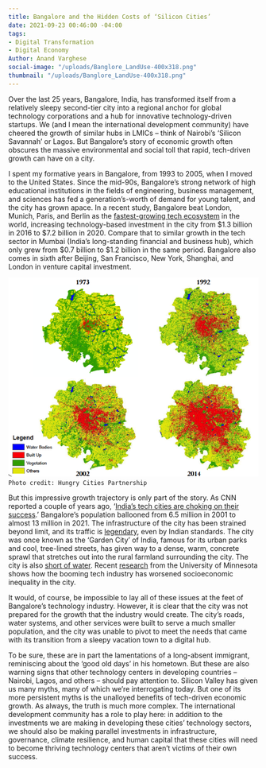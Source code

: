 ```yaml
---
title: Bangalore and the Hidden Costs of ‘Silicon Cities’
date: 2021-09-23 00:46:00 -04:00
tags:
- Digital Transformation
- Digital Economy
Author: Anand Varghese
social-image: "/uploads/Banglore_LandUse-400x318.png"
thumbnail: "/uploads/Banglore_LandUse-400x318.png"
---
```


Over the last 25 years, Bangalore, India, has transformed itself from a relatively sleepy second-tier city into a regional anchor for global technology corporations and a hub for innovative technology-driven startups. We (and I mean the international development community) have cheered the growth of similar hubs in LMICs – think of Nairobi’s ‘Silicon Savannah’ or Lagos. But Bangalore’s story of economic growth often obscures the massive environmental and social toll that rapid, tech-driven growth can have on a city.

<!--more-->

I spent my formative years in Bangalore, from 1993 to 2005, when I moved to the United States. Since the mid-90s, Bangalore’s strong network of high educational institutions in the fields of engineering, business management, and sciences has fed a generation’s-worth of demand for young talent, and the city has grown apace. In a recent study, Bangalore beat London, Munich, Paris, and Berlin as the [fastest-growing tech ecosystem](https://timesofindia.indiatimes.com/business/india-business/bengaluru-worlds-fastest-growing-tech-hub-london-second-report/articleshow/80262770.cms) in the world, increasing technology-based investment in the city from $1.3 billion in 2016 to $7.2 billion in 2020. Compare that to similar growth in the tech sector in Mumbai (India’s long-standing financial and business hub), which only grew from $0.7 billion to $1.2 billion in the same period. Bangalore also comes in sixth after Beijing, San Francisco, New York, Shanghai, and London in venture capital investment.

![Banglore_LandUse.png](/uploads/Banglore_LandUse.png)\
`Photo credit: Hungry Cities Partnership `

But this impressive growth trajectory is only part of the story. As CNN reported a couple of years ago, ‘[India’s tech cities are choking on their success](https://www.cnn.com/2019/12/03/tech/india-pollution-crisis-tech-cities/index.html).’ Bangalore’s population ballooned from 6.5 million in 2001 to almost 13 million in 2021. The infrastructure of the city has been strained beyond limit, and its traffic is [legendary](https://metrosaga.com/memes-bangalore-traffic/), even by Indian standards. The city was once known as the ‘Garden City’ of India, famous for its urban parks and cool, tree-lined streets, has given way to a dense, warm, concrete sprawl that stretches out into the rural farmland surrounding the city. The city is also [short of water](https://www.livemint.com/news/india/bengaluru-water-crisis-more-work-less-water-in-india-s-silicon-valley-1559718058529.html). Recent [research](https://cla.umn.edu/global-studies/story/climate-and-social-justice-results-it-revolution-bangalore) from the University of Minnesota shows how the booming tech industry has worsened socioeconomic inequality in the city.

It would, of course, be impossible to lay all of these issues at the feet of Bangalore’s technology industry. However, it is clear that the city was not prepared for the growth that the industry would create. The city’s roads, water systems, and other services were built to serve a much smaller population, and the city was unable to pivot to meet the needs that came with its transition from a sleepy vacation town to a digital hub.

To be sure, these are in part the lamentations of a long-absent immigrant, reminiscing about the ‘good old days’ in his hometown. But these are also warning signs that other technology centers in developing countries – Nairobi, Lagos, and others – should pay attention to. Silicon Valley has given us many myths, many of which we’re interrogating today. But one of its more persistent myths is the unalloyed benefits of tech-driven economic growth. As always, the truth is much more complex. The international development community has a role to play here: in addition to the investments we are making in developing these cities’ technology sectors, we should also be making parallel investments in infrastructure, governance, climate resilience, and human capital that these cities will need to become thriving technology centers that aren’t victims of their own success.